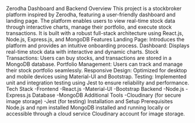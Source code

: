 Zerodha Dashboard and Backend
Overview
This project is a stockbroker platform inspired by Zerodha, featuring a user-friendly dashboard and landing page. The platform enables users to view real-time stock data through interactive charts, manage their portfolio, and execute stock transactions. It is built with a robust full-stack architecture using React.js, Node.js, Express.js, and MongoDB
Features
Landing Page: Introduces the platform and provides an intuitive onboarding process.
Dashboard: Displays real-time stock data with interactive and dynamic charts.
Stock Transactions: Users can buy stocks, and transactions are stored in a MongoDB database.
Portfolio Management: Users can track and manage their stock portfolio seamlessly.
Responsive Design: Optimized for desktop and mobile devices using Material-UI and Bootstrap.
Testing: Implemented unit and integration testing using Jest to ensure reliability and performance.
Tech Stack
-Frontend
-React.js
-Material-UI
-Bootstrap
Backend
-Node.js
-Express.js
Database
-MongoDB
Additional Tools
-Cloudinary (for secure image storage)
-Jest (for testing)
Installation and Setup
Prerequisites
Node.js and npm installed
MongoDB installed and running locally or accessible through a cloud service
Cloudinary account for image storage.
